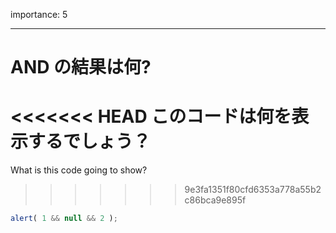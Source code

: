 importance: 5

---

# AND の結果は何?

<<<<<<< HEAD
このコードは何を表示するでしょう？
=======
What is this code going to show?
>>>>>>> 9e3fa1351f80cfd6353a778a55b2c86bca9e895f

```js
alert( 1 && null && 2 );
```
